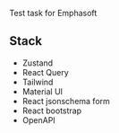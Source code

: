 Test task for Emphasoft
## Stack
+ Zustand
+ React Query
+ Tailwind
+ Material UI
+ React jsonschema form
+ React bootstrap
+ OpenAPI
